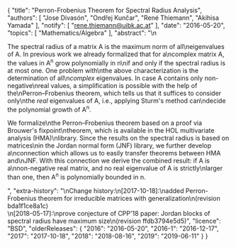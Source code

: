 {
    "title": "Perron-Frobenius Theorem for Spectral Radius Analysis",
    "authors": [
        "Jose Divasón",
        "Ondřej Kunčar",
        "René Thiemann",
        "Akihisa Yamada"
    ],
    "notify": [
        "rene.thiemann@uibk.ac.at"
    ],
    "date": "2016-05-20",
    "topics": [
        "Mathematics/Algebra"
    ],
    "abstract": "\n<p>The spectral radius of a matrix A is the maximum norm of all\neigenvalues of A. In previous work we already formalized that for a\ncomplex matrix A, the values in A<sup>n</sup> grow polynomially in n\nif and only if the spectral radius is at most one. One problem with\nthe above characterization is the determination of all\n<em>complex</em> eigenvalues. In case A contains only non-negative\nreal values, a simplification is possible with the help of the\nPerron&ndash;Frobenius theorem, which tells us that it suffices to consider only\nthe <em>real</em> eigenvalues of A, i.e., applying Sturm's method can\ndecide the polynomial growth of A<sup>n</sup>. </p><p> We formalize\nthe Perron&ndash;Frobenius theorem based on a proof via Brouwer's fixpoint\ntheorem, which is available in the HOL multivariate analysis (HMA)\nlibrary. Since the results on the spectral radius is based on matrices\nin the Jordan normal form (JNF) library, we further develop a\nconnection which allows us to easily transfer theorems between HMA and\nJNF. With this connection we derive the combined result: if A is a\nnon-negative real matrix, and no real eigenvalue of A is strictly\nlarger than one, then A<sup>n</sup> is polynomially bounded in n. </p>",
    "extra-history": "\nChange history:\n[2017-10-18]:\nadded Perron-Frobenius theorem for irreducible matrices with generalization\n(revision bda1f1ce8a1c)<br/>\n[2018-05-17]:\nprove conjecture of CPP'18 paper: Jordan blocks of spectral radius have maximum size\n(revision ffdb3794e5d5)",
    "licence": "BSD",
    "olderReleases": {
        "2016": "2016-05-20",
        "2016-1": "2016-12-17",
        "2017": "2017-10-18",
        "2018": "2018-08-16",
        "2019": "2019-06-11"
    }
}